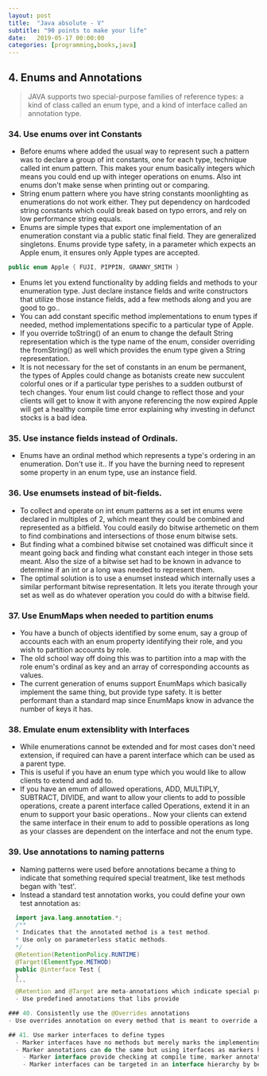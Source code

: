 ```yaml
---
layout: post
title:  "Java absolute - V"
subtitle: "90 points to make your life"
date:   2019-05-17 00:00:00
categories: [programming,books,java]
---
```


## 4. Enums and Annotations
 > JAVA supports two special-purpose families of reference types: a kind of class called an enum type, and a kind of interface called an annotation type.

### 34. Use enums over int Constants
  - Before enums where added the usual way to represent such a pattern was to declare a group of int constants, one for each type, technique called int enum pattern. This makes your enum basically integers which means you could end up with integer operations on enums. Also int enums don't make sense when printing out or comparing.
  - String enum pattern where you have string constants moonlighting as enumerations do not work either. They put dependency on hardcoded string constants which could break based on typo errors, and rely on low performance string equals.
  - Enums are simple types that export one implementation of an enumeration constant via a public static final field. They are generalized singletons. Enums provide type safety, in a parameter which expects an Apple enum, it ensures only Apple types are accepted.
  ```Java
  public enum Apple { FUJI, PIPPIN, GRANNY_SMITH }
  ```
  - Enums let you extend functionality by adding fields and methods to your enumeration type. Just declare instance fields and write constructors that utilize those instance fields, add a few methods along and you are good to go..
  - You can add constant specific method implementations to enum types  if needed, method implementations specific to a particular type of Apple.
  - If you override toString() of an enum to change the default String representation which is the type name of the enum, consider overriding the fromString() as well which provides the enum type given a String representation.
  - It is not necessary for the set of constants in an enum be permanent, the types of Apples could change as botanists create new succulent colorful ones or if a particular type perishes to a sudden outburst of tech changes. Your enum list could change to reflect those and your clients will get to know it with anyone referencing the now expired Apple will get a healthy compile time error explaining why investing in defunct stocks is a bad idea.

### 35. Use instance fields instead of Ordinals.
  - Enums have an ordinal method which represents a type's ordering in an enumeration. Don't use it.. If you have the burning need to represent some property in an enum type, use an instance field.

### 36. Use enumsets instead of bit-fields.
  - To collect and operate on int enum patterns as a set int enums were declared in multiples of 2, which meant they could be combined and represented as a bitfield. You could easily do bitwise arthemetic on them to find combinations and intersections of those enum bitwise sets.
  - But finding what a combined bitwise set cnotained was difficult since it meant going back and finding what constant each integer in those sets meant. Also the size of a bitwise set had to be known in advance to determine if an int or a long was needed to represent them.
  - The optimal solution is to use a enumset instead which internally uses a similar performant bitwise representation. It lets you iterate through your set as well as do whatever operation you could do with a bitwise  field.

### 37. Use EnumMaps when needed to partition enums
  - You have a bunch of objects identified by some enum, say a group of accounts each with an enum property identifying their role, and you wish to partition accounts by role.
  - The old school way off doing this was to partition into a map with the role enum's ordinal as key and an array of corresponding accounts as values.
  - The current generation of enums support EnumMaps which basically implement the same thing, but provide type safety. It is better performant than a standard map since EnumMaps know in advance the number of keys it has.

### 38. Emulate enum extensiblity with Interfaces
  - While enumerations cannot be extended and for most cases don't need extension, if required can have a parent interface which can be used as a parent type.
  - This is useful if you have an enum type which you would like to allow clients to extend and add to.
  - If you have an emum of allowed operations, ADD, MULTIPLY, SUBTRACT, DIVIDE, and want to allow your clients to add to possible operations, create a parent interface called Operations, extend it in an enum to support your basic operations.. Now your clients can extend the same interface in their enum to add to possible operations as long as your classes are dependent on the interface and not the enum type.

### 39. Use annotations to naming patterns
  - Naming patterns were used before annotations became a thing to indicate that something required special treatment, like test methods began with 'test'.
  - Instead a standard test annotation works, you could define your own test annotation as:
  ```Java
    import java.lang.annotation.*;
    /**
    * Indicates that the annotated method is a test method.
    * Use only on parameterless static methods.
    */
    @Retention(RetentionPolicy.RUNTIME)
    @Target(ElementType.METHOD)
    public @interface Test {
    }
    ```
    @Retention and @Target are meta-annotations which indicate special properties of this annotation. @Retention(RetentionPolicy.RUNTIME) indicates that this annotation is available at runtime and @Target(ElementType.METHOD) indicates this annotation can be applied to methods.
    - Use predefined annotations that libs provide

### 40. Consistently use the @Overrides annotations
  - Use overrides annotation on every method that is meant to override a superclass declaration. It gives you nice compile time errors if you did mess up the override.

## 41. Use marker interfaces to define types
    - Marker interfaces have no methods but merely marks the implementing class as having some property. Consider serialiazble, it means an implementing class can be serialized.
    - Marker annotations can do the same but using iterfaces as markers have 2 benifits:
      - Marker interface provide checking at compile time, marker annotations work only at runtime.
      - Marker interfaces can be targeted in an interface hierarchy by being defined as a subtype of another interface. Marker annotations will work on any class or method if it is defined as ElementType.TYPE.

